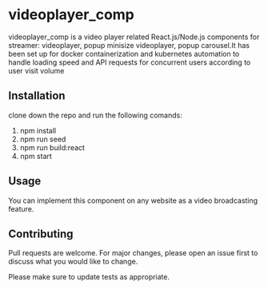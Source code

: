 # videoplayer_comp

videoplayer_comp is a video player related React.js/Node.js components for streamer: videoplayer, popup minisize videoplayer, popup carousel.It has been set up for docker containerization and kubernetes automation to handle loading speed and API requests for concurrent users according to user visit volume

## Installation

clone down the repo and run the following comands:
1. npm install
2. npm run seed
3. npm run build:react
4. npm start

## Usage

You can implement this component on any website as a video broadcasting feature.

## Contributing
Pull requests are welcome. For major changes, please open an issue first to discuss what you would like to change.

Please make sure to update tests as appropriate.

